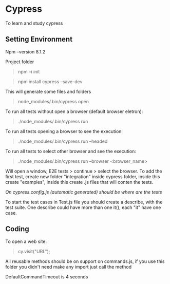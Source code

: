 # Cypress
To learn and study cypress

## Setting Environment

Npm –version 8.1.2 

Project folder 

> npm –i init 

> npm install cypress –save-dev  

This will generate some files and folders 

> node_modules/.bin/cypress open 

To run all tests without open a browser (default browser eletron): 

> ./node_modules/.bin/cypress run 

To run all tests opening a browser to see the execution: 

> ./node_modules/.bin/cypress run –headed 

To run all tests to select other browser and see the execution: 

> ./node_modules/.bin/cypress run –browser <browser_name> 

Will open a window, E2E tests > continue > select the browser. To add the first test, create new folder "integration" inside cypress folder, inside this create "examples", inside this create .js files that will conten the tests. 

*On cypress.config.js (automatic generated) should be where are the tests*

To start the test cases in Test.js file you should create a describe, with the test suite. One describe could have more than one it(), each "it" have one case.

## Coding

To open a web site: 

> cy.visit("URL");

All reusable methods should be on support on commands.js, if you use this folder you didn't need make any import just call the method 
 
DefaultCommandTimeout is 4 seconds

